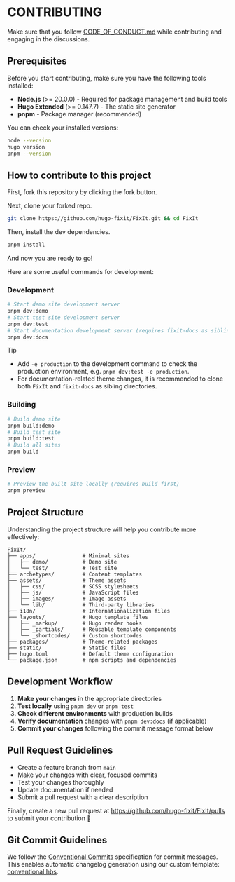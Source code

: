 # CONTRIBUTING

Make sure that you follow [CODE_OF_CONDUCT.md](CODE_OF_CONDUCT.md) while contributing and engaging in the discussions.

## Prerequisites

Before you start contributing, make sure you have the following tools installed:

- **Node.js** (>= 20.0.0) - Required for package management and build tools
- **Hugo Extended** (>= 0.147.7) - The static site generator
- **pnpm** - Package manager (recommended)

You can check your installed versions:

```bash
node --version
hugo version
pnpm --version
```

## How to contribute to this project

First, fork this repository by clicking the fork button.

Next, clone your forked repo.

```bash
git clone https://github.com/hugo-fixit/FixIt.git && cd FixIt
```

Then, install the dev dependencies.

```bash
pnpm install
```

And now you are ready to go!

Here are some useful commands for development:

### Development

```bash
# Start demo site development server
pnpm dev:demo
# Start test site development server
pnpm dev:test
# Start documentation development server (requires fixit-docs as sibling directory)
pnpm dev:docs
```

> [!TIP]
>
> - Add `-e production` to the development command to check the production environment, e.g. `pnpm dev:test -e production`.
> - For documentation-related theme changes, it is recommended to clone both `FixIt` and `fixit-docs` as sibling directories.

### Building

```bash
# Build demo site
pnpm build:demo
# Build test site
pnpm build:test
# Build all sites
pnpm build
```

### Preview

```bash
# Preview the built site locally (requires build first)
pnpm preview
```

## Project Structure

Understanding the project structure will help you contribute more effectively:

```
FixIt/
├── apps/               # Minimal sites
│   ├── demo/           # Demo site
│   └── test/           # Test site
├── archetypes/         # Content templates
├── assets/             # Theme assets
│   ├── css/            # SCSS stylesheets
│   ├── js/             # JavaScript files
│   ├── images/         # Image assets
│   └── lib/            # Third-party libraries
├── i18n/               # Internationalization files
├── layouts/            # Hugo template files
│   ├── _markup/        # Hugo render hooks
│   ├── _partials/      # Reusable template components
│   └── _shortcodes/    # Custom shortcodes
├── packages/           # Theme-related packages
├── static/             # Static files
├── hugo.toml           # Default theme configuration
└── package.json        # npm scripts and dependencies
```

## Development Workflow

1. **Make your changes** in the appropriate directories
2. **Test locally** using `pnpm dev` or `pnpm test`
3. **Check different environments** with production builds
4. **Verify documentation** changes with `pnpm dev:docs` (if applicable)
5. **Commit your changes** following the commit message format below

## Pull Request Guidelines

- Create a feature branch from `main`
- Make your changes with clear, focused commits
- Test your changes thoroughly
- Update documentation if needed
- Submit a pull request with a clear description

Finally, create a new pull request at <https://github.com/hugo-fixit/FixIt/pulls> to submit your contribution 🎉

## Git Commit Guidelines

We follow the [Conventional Commits](https://www.conventionalcommits.org/) specification for commit messages. This enables automatic changelog generation using our custom template: [conventional.hbs](https://github.com/hugo-fixit/fixit-releaser/blob/main/src/changelog/conventional.hbs).

